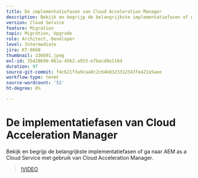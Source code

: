 ```yaml
---
title: De implementatiefasen van Cloud Acceleration Manager
description: Bekijk en begrijp de belangrijkste implementatiefasen of ga naar AEM as a Cloud Service met gebruik van Cloud Acceleration Manager.
version: Cloud Service
feature: Migration
topic: Migration, Upgrade
role: Architect, Developer
level: Intermediate
jira: KT-8660
thumbnail: 336691.jpeg
exl-id: 35420690-061a-4562-a933-e7bacd9e116d
duration: 97
source-git-commit: f4c621f3a9caa8c2c64b8323312343fe421a5aee
workflow-type: tm+mt
source-wordcount: '52'
ht-degree: 0%

---
```


# De implementatiefasen van Cloud Acceleration Manager

Bekijk en begrijp de belangrijkste implementatiefasen of ga naar AEM as a Cloud Service met gebruik van Cloud Acceleration Manager.

>[!VIDEO](https://video.tv.adobe.com/v/336691?quality=12&learn=on)
